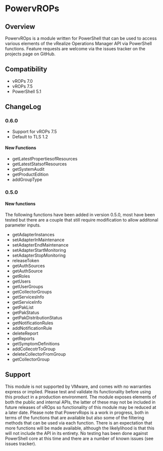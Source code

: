 # PowervROPs

## Overview
PowervROps is a module written for PowerShell that can be used to access various elements of the vRealize Operations Manager API via PowerShell functions.
Feature requests are welcome via the issues tracker on the projects page on GitHub.

## Compatibility
- vROPs 7.0
- vROPs 7.5
- PowerShell 5.1

## ChangeLog
### 0.6.0
- Support for vROPs 7.5
- Default to TLS 1.2 

#### New Functions
- getLatestPropertiesofResources
- getLatestStatsofResources
- getSystemAudit
- getProductEdition
- addGroupType



### 0.5.0
#### New functions
The following functions have been added in version 0.5.0, most have been tested but there are a couple that still require modification to allow additonal parameter inputs.

- getAdapterInstances
- setAdapterInMaintenance
- setAdapterEndMaintenance
- setAdapterStartMonitoring
- setAdapterStopMonitoring
- releaseToken
- getAuthSources
- getAuthSource
- getRoles
- getUsers
- getUserGroups
- getCollectorGroups
- getServicesInfo
- getServiceInfo 
- getPakList
- getPakStatus
- getPakDistributionStatus
- getNotificationRules
- addNotificationRule
- deleteReport
- getReports
- getSymptomDefinitions
- addCollecotrToGroup
- deleteCollectorFromGroup
- getCollectorGroup

## Support
This module is not supported by VMware, and comes with no warranties express or implied. Please test and validate its functionality before using this product in a production environment. The module exposes elements of both the public and internal APIs, the latter of these may not be included in future releases of vROps so functionality of this module may be reduced at a later date.
Please note that PowervRops is a work in progress, both in terms of the functions that are available but also some of the filtering methods that can be used via each function. There is an expectation that more functions will be made available, although the likelylihood is that this will not include the API in its entirety.
No testing has been done against PowerShell core at this time and there are a number of known issues (see issues tracker).